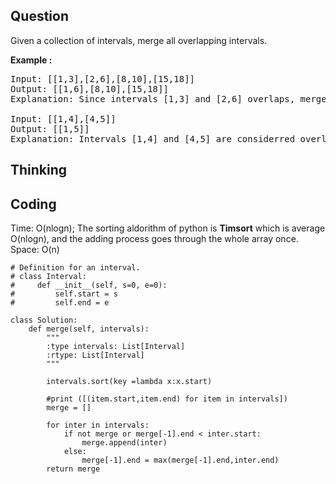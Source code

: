 ## Question
Given a collection of intervals, merge all overlapping intervals.

**Example :**   
<pre>
Input: [[1,3],[2,6],[8,10],[15,18]]
Output: [[1,6],[8,10],[15,18]]
Explanation: Since intervals [1,3] and [2,6] overlaps, merge them into [1,6].

Input: [[1,4],[4,5]]
Output: [[1,5]]
Explanation: Intervals [1,4] and [4,5] are considerred overlapping.
</pre>

## Thinking

## Coding
Time: O(nlogn); The sorting aldorithm of python is **Timsort** which is average O(nlogn), and the adding process goes through the whole array once. </br>
Space: O(n)
```python3
# Definition for an interval.
# class Interval:
#     def __init__(self, s=0, e=0):
#         self.start = s
#         self.end = e

class Solution:
    def merge(self, intervals):
        """
        :type intervals: List[Interval]
        :rtype: List[Interval]
        """
        
        intervals.sort(key =lambda x:x.start)
        
        #print ([(item.start,item.end) for item in intervals])
        merge = []
        
        for inter in intervals:
            if not merge or merge[-1].end < inter.start:
                merge.append(inter)
            else:
                merge[-1].end = max(merge[-1].end,inter.end)
        return merge
```

